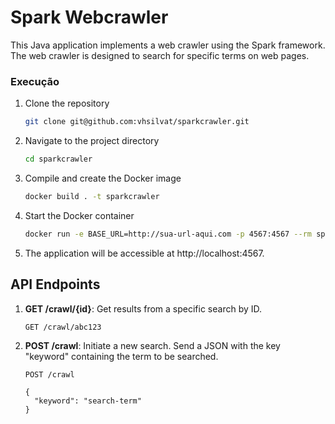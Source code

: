 # Spark Webcrawler
This Java application implements a web crawler using the Spark framework. The web crawler is designed to search for specific terms on web pages.

### Execução

1. Clone the repository
   ``` bash
   git clone git@github.com:vhsilvat/sparkcrawler.git
   ```
2. Navigate to the project directory
   ``` bash
   cd sparkcrawler
   ```
3. Compile and create the Docker image
   ``` bash
   docker build . -t sparkcrawler
   ```
4. Start the Docker container
   ``` bash
   docker run -e BASE_URL=http://sua-url-aqui.com -p 4567:4567 --rm sparkcrawler
   ```
5. The application will be accessible at http://localhost:4567.

## API Endpoints
1. **GET /crawl/{id}**: Get results from a specific search by ID.
   ``` http
   GET /crawl/abc123
   ```
2. **POST /crawl**: Initiate a new search. Send a JSON with the key "keyword" containing the term to be searched.
   ``` http
   POST /crawl

   {
     "keyword": "search-term"
   }
   ```
